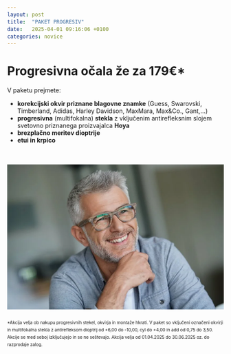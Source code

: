```yaml
---
layout: post
title:  "PAKET PROGRESIV"
date:   2025-04-01 09:16:06 +0100
categories: novice
---
```

<body>
<h1><b>Progresivna očala že za 179€*</b></h1>

V paketu prejmete: <br>
  - <b>korekcijski okvir priznane blagovne znamke</b> (Guess, Swarovski, Timberland, Adidas, Harley Davidson, MaxMara, Max&Co., Gant,...)<br>
  - <b>progresivna</b> (multifokalna) <b>stekla</b> z vključenim antirefleksnim slojem svetovno priznanega proizvajalca <b>Hoya</b><br>
  - <b>brezplačno meritev dioptrije</b><br>
  - <b>etui in krpico</b><br>
<br>
<br>
<img src="/img/Paket-progresiv.webp" alt="Paket progresiv">
<br>
<br>
<font size="1">*Akcija velja ob nakupu progresivnih stekel, okvirja in montaže hkrati. V paket so vključeni označeni okvirji in multifokalna stekla z antirefleksom dioptrij od +6,00 do -10,00, cyl do +4,00 in add od 0,75 do 3,50. Akcije se med seboj izključujejo in se ne seštevajo. Akcija velja od 01.04.2025 do 30.06.2025 oz. do razprodaje zalog.</font>

</body>
